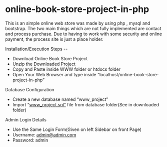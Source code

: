 # online-book-store-project-in-php

This is an simple online web store was made by using php , mysql and bootstrap.
The two main things which are not fully implemented are contact and process purchase. Due to having to work with some security and online payment, the process site is just a place holder.


Installation/Execution Steps -- 
- Download Online Book Store Project
- Unzip the Downloaded Project
- Copy and Paste inside WWW folder or htdocs folder
- Open Your Web Browser and type inside “localhost/online-book-store-project-in-php”


Database Configuration
- Create a new database named “www_project”
- Import “www_project.sql” file from database folder(See in downloaded folder)


Admin Login Details
- Use the Same Login Form(Given on left Sidebar on front Page)
- Username: admin@admin.com
- Password: admin
